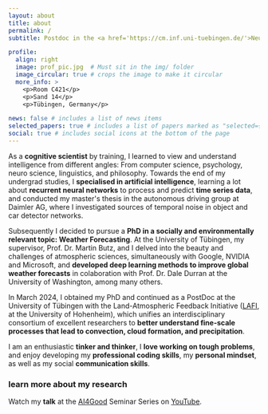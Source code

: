 ```yaml
---
layout: about
title: about
permalink: /
subtitle: Postdoc in the <a href='https://cm.inf.uni-tuebingen.de/'>Neuro-Cognitive Modeling Group</a> at the University of Tübingen  # _Challenges are opportunities to grow_  #subtitle: <a href='#'>Affiliations</a>. Address. Contacts. Motto. Etc.

profile:
  align: right
  image: prof_pic.jpg  # Must sit in the img/ folder
  image_circular: true # crops the image to make it circular
  more_info: >
    <p>Room C421</p>
    <p>Sand 14</p>
    <p>Tübingen, Germany</p>

news: false # includes a list of news items
selected_papers: true # includes a list of papers marked as "selected={true}"
social: true # includes social icons at the bottom of the page
---
```


As a **cognitive scientist** by training, I learned to view and understand intelligence from different angles: From computer science, psychology, neuro science, linguistics, and philosophy. Towards the end of my undergrad studies, I **specialised in artificial intelligence**, learning a lot about **recurrent neural networks** to process and predict **time series data**, and conducted my master's thesis in the autonomous driving group at Daimler AG, where I investigated sources of temporal noise in object and car detector networks.

Subsequently I decided to pursue a **PhD in a socially and environmentally relevant topic: Weather Forecasting**. At the University of Tübingen, my supervisor, Prof. Dr. Martin Butz, and I delved into the beauty and challenges of atmospheric sciences, simultaneously with Google, NVIDIA and Microsoft, and **developed deep learning methods to improve global weather forecasts** in colaboration with Prof. Dr. Dale Durran at the University of Washington, among many others.

In March 2024, I obtained my PhD and continued as a PostDoc at the University of Tübingen with the Land-Atmospheric Feedback Initiative ([LAFI](https://www.lafi-dfg.de/), at the University of Hohenheim), which unifies an interdisciplinary consortium of excellent researchers to **better understand fine-scale processes that lead to convection, cloud formation, and precipitation**.

I am an enthusiastic **tinker and thinker**, I **love working on tough problems**, and enjoy developing my **professional coding skills**, my **personal mindset**, as well as my social **communication skills**.

### learn more about my research

Watch my **talk** at the [AI4Good](https://aiforgood.itu.int/) Seminar Series on [YouTube](https://www.youtube.com/watch?v=RKJQYMnJV3M&list=PLQqkkIwS_4kXEEVm5T9IpRRUL5aqLoMqi&index=29).
